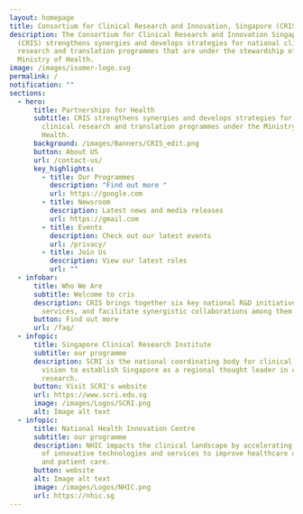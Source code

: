 ```yaml
---
layout: homepage
title: Consortium for Clinical Research and Innovation, Singapore (CRIS)
description: The Consortium for Clinical Research and Innovation Singapore
  (CRIS) strengthens synergies and develops strategies for national clinical
  research and translation programmes that are under the stewardship of the
  Ministry of Health.
image: /images/isomer-logo.svg
permalink: /
notification: ""
sections:
  - hero:
      title: Partnerships for Health
      subtitle: CRIS strengthens synergies and develops strategies for national
        clinical research and translation programmes under the Ministry of
        Health.
      background: /images/Banners/CRIS_edit.png
      button: About US
      url: /contact-us/
      key_highlights:
        - title: Our Programmes
          description: "Find out more "
          url: https://google.com
        - title: Newsroom
          description: Latest news and media releases
          url: https://gmail.com
        - title: Events
          description: Check out our latest events
          url: /privacy/
        - title: Join Us
          description: View our latest roles
          url: ""
  - infobar:
      title: Who We Are
      subtitle: Welcome to cris
      description: CRIS brings together six key national R&D initiatives and clinical
        services, and facilitate synergistic collaborations among them.
      button: Find out more
      url: /faq/
  - infopic:
      title: Singapore Clinical Research Institute
      subtitle: our programme
      description: SCRI is the national coordinating body for clinical trials with a
        vision to establish Singapore as a regional thought leader in clinical
        research.
      button: Visit SCRI's website
      url: https://www.scri.edu.sg
      image: /images/Logos/SCRI.png
      alt: Image alt text
  - infopic:
      title: National Health Innovation Centre
      subtitle: our programme
      description: NHIC impacts the clinical landscape by accelerating the development
        of innovative technologies and services to improve healthcare delivery
        and patient care.
      button: website
      alt: Image alt text
      image: /images/Logos/NHIC.png
      url: https://nhic.sg
---
```

